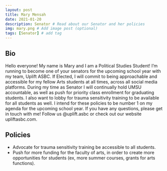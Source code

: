 ```yaml
---
layout: post
title: Mary Mensah
date: 2021-01-20
description: Senator # Read about our Senator and her policies
img: mary.png # Add image post (optional)
tags: [Senator] # add tag
---
```

## Bio

Hello everyone! My name is Mary and I am a Political Studies Student! I’m running to become one of your senators for the upcoming school year with my team, Uplift ASBC. If Elected, I will commit to being approachable and accessible for my fellow Arts students at all times, across all social media platforms. During my time as Senator I will continually hold UMSU accountable, as well as push for priority class enrollment for graduating students. I also want to lobby for trauma sensitivity training to be available for all students as well. I intend for these policies to be number 1 on my agenda for the upcoming school year. If you have any questions, please get in touch with me! Follow us @uplift.asbc or check out our website upliftasbc.com.

## Policies

- Advocate for trauma sensitivity training be accessible to all students.
- Push for more funding for the faculty of arts, in order to create more opportunities for students (ex, more summer courses, grants for arts functions).








